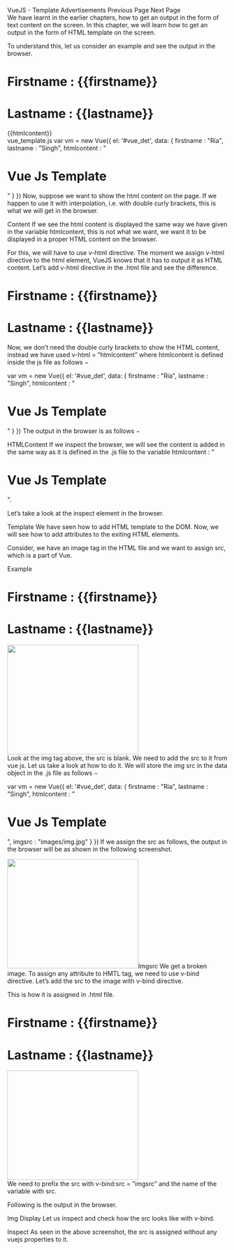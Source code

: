 

VueJS - Template
Advertisements
 Previous Page Next Page  
We have learnt in the earlier chapters, how to get an output in the form of text content on the screen. In this chapter, we will learn how to get an output in the form of HTML template on the screen.

To understand this, let us consider an example and see the output in the browser.

<html>
   <head>
      <title>VueJs Instance</title>
      <script type = "text/javascript" src = "js/vue.js"></script>
   </head>
   <body>
      <div id = "vue_det">
         <h1>Firstname : {{firstname}}</h1>
         <h1>Lastname : {{lastname}}</h1>
         <div>{{htmlcontent}}</div>
      </div>
      <script type = "text/javascript" src = "js/vue_template.js"></script>
   </body>
</html>
vue_template.js
var vm = new Vue({
   el: '#vue_det',
   data: {
      firstname : "Ria",
      lastname  : "Singh",
      htmlcontent : "<div><h1>Vue Js Template</h1></div>"
   }
})
Now, suppose we want to show the html content on the page. If we happen to use it with interpolation, i.e. with double curly brackets, this is what we will get in the browser.

Content
If we see the html content is displayed the same way we have given in the variable htmlcontent, this is not what we want, we want it to be displayed in a proper HTML content on the browser.

For this, we will have to use v-html directive. The moment we assign v-html directive to the html element, VueJS knows that it has to output it as HTML content. Let’s add v-html directive in the .html file and see the difference.

<html>
   <head>
      <title>VueJs Instance</title>
      <script type = "text/javascript" src = "js/vue.js"></script>
   </head>
   <body>
      <div id = "vue_det">
         <h1>Firstname : {{firstname}}</h1>
         <h1>Lastname : {{lastname}}</h1>
         <div v-html = "htmlcontent"></div>
      </div>
      <script type = "text/javascript" src = "js/vue_template.js"></script>
   </body>
</html>
Now, we don’t need the double curly brackets to show the HTML content, instead we have used v-html = ”htmlcontent” where htmlcontent is defined inside the js file as follows −

var vm = new Vue({
   el: '#vue_det',
   data: {
      firstname : "Ria",
      lastname  : "Singh",
      htmlcontent : "<div><h1>Vue Js Template</h1></div>"
   }
})
The output in the browser is as follows −

HTMLContent
If we inspect the browser, we will see the content is added in the same way as it is defined in the .js file to the variable htmlcontent : "<div><h1>Vue Js Template</h1></div>".

Let’s take a look at the inspect element in the browser.

Template
We have seen how to add HTML template to the DOM. Now, we will see how to add attributes to the exiting HTML elements.

Consider, we have an image tag in the HTML file and we want to assign src, which is a part of Vue.

Example
<html>
   <head>
      <title>VueJs Instance</title>
      <script type = "text/javascript" src = "js/vue.js"></script>
   </head>
   <body>
      <div id = "vue_det">
         <h1>Firstname : {{firstname}}</h1>
         <h1>Lastname : {{lastname}}</h1>
         <div v-html = "htmlcontent"></div>
         <img src = "" width = "300" height = "250" />
      </div>
      <script type = "text/javascript" src = "js/vue_template1.js"></script>
   </body>
</html>
Look at the img tag above, the src is blank. We need to add the src to it from vue js. Let us take a look at how to do it. We will store the img src in the data object in the .js file as follows −

var vm = new Vue({
   el: '#vue_det',
   data: {
      firstname : "Ria",
      lastname  : "Singh",
      htmlcontent : "<div><h1>Vue Js Template</h1></div>",
      imgsrc : "images/img.jpg"
   }
})
If we assign the src as follows, the output in the browser will be as shown in the following screenshot.

<img src = "{{imgsrc}}" width = "300" height = "250" />Imgsrc
We get a broken image. To assign any attribute to HMTL tag, we need to use v-bind directive. Let’s add the src to the image with v-bind directive.

This is how it is assigned in .html file.

<html>
   <head>
      <title>VueJs Instance</title>
      <script type = "text/javascript" src = "js/vue.js"></script>
   </head>
   <body>
      <div id = "vue_det">
         <h1>Firstname : {{firstname}}</h1>
         <h1>Lastname : {{lastname}}</h1>
         <div v-html = "htmlcontent"></div>
         <img v-bind:src = "imgsrc" width = "300" height = "250" />
      </div>
      <script type = "text/javascript" src = "js/vue_template1.js"></script>
   </body>
</html>
We need to prefix the src with v-bind:src = ”imgsrc” and the name of the variable with src.

Following is the output in the browser.

Img Display
Let us inspect and check how the src looks like with v-bind.

Inspect
As seen in the above screenshot, the src is assigned without any vuejs properties to it.

